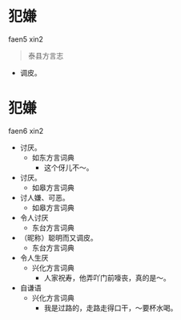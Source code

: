 # 犯嫌
faen5 xin2
> 泰县方言志
- 调皮。

# 犯嫌
faen6 xin2
+ 讨厌。
  * 如东方言词典
    - 这个伢儿不～。
+ 讨厌。
  * 如皋方言词典
+ 讨人嫌、可恶。
  * 如皋方言词典
+ 令人讨厌
  * 东台方言词典
+ （昵称）聪明而又调皮。
  * 东台方言词典
+ 令人生厌
  * 兴化方言词典
    - 人家祝寿，他弄吖门前嚎丧，真的是～。
+ 自谦语
  * 兴化方言词典
    - 我是过路的，走路走得口干，～要杯水喝。
